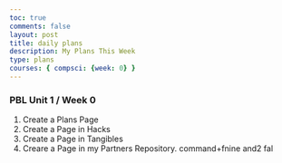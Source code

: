 ```yaml
---
toc: true
comments: false
layout: post
title: daily plans
description: My Plans This Week
type: plans
courses: { compsci: {week: 0} }
---
```


### PBL Unit 1 / Week 0
1. Create a Plans Page 
2. Create a Page in Hacks
3. Create a Page in Tangibles 
4. Creare a Page in my Partners Repository. command+fnine and2 fal 
